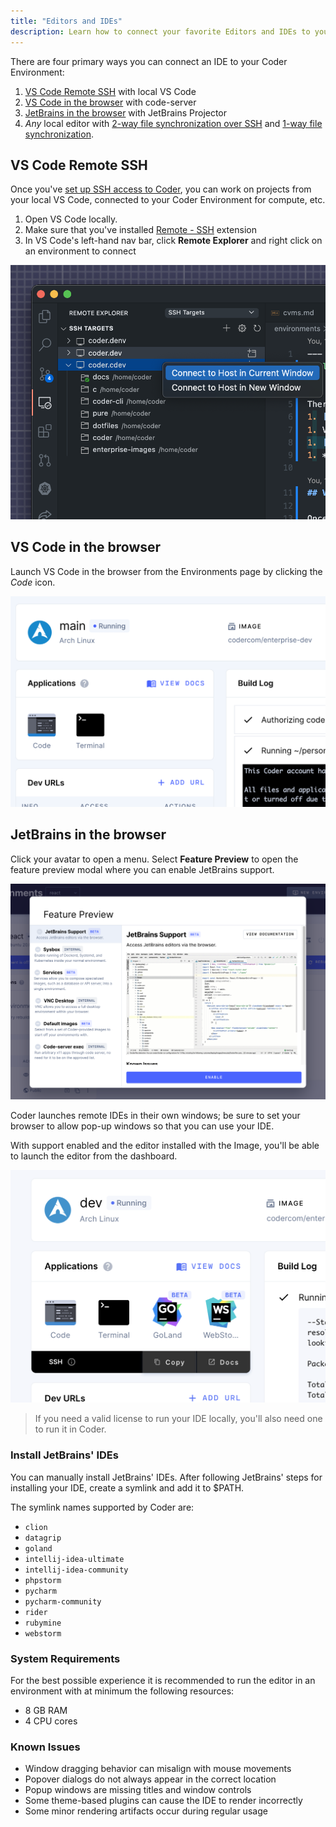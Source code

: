 ```yaml
---
title: "Editors and IDEs"
description: Learn how to connect your favorite Editors and IDEs to your remote Environment.
---
```


There are four primary ways you can connect an IDE to your Coder Environment:

1. [VS Code Remote SSH](#vs-code-remote-ssh) with local VS Code
1. [VS Code in the browser](#vs-code-in-the-browser) with code-server
1. [JetBrains in the browser](#jetbrains-in-the-browser) with JetBrains Projector
1. _Any_ local editor with
   [2-way file synchronization over SSH](https://help.coder.com/hc/en-us/articles/360058001313?__hstc=103542367.6151dcd6d50b6cb62a878734c4aad255.1608274456028.1608306470901.1608410536657.3&__hssc=103542367.75.1608410536657&__hsfp=974138608)
   and
   [1-way file synchronization](https://help.coder.com/hc/en-us/articles/360055767234-Setting-Up-a-One-Way-File-Sync).

## VS Code Remote SSH

Once you've [set up SSH access to Coder](./ssh.md), you can work on projects
from your local VS Code, connected to your Coder Environment for compute,
etc.

1. Open VS Code locally.
2. Make sure that you've installed [Remote -
   SSH](https://marketplace.visualstudio.com/items?itemName=ms-vscode-remote.remote-ssh)
   extension
3. In VS Code's left-hand nav bar, click **Remote Explorer** and right click on
   an environment to connect

![VS Code Remote Explorer](../assets/vscode-remote-ssh-panel.png)

## VS Code in the browser

Launch VS Code in the browser from the Environments page by clicking the _Code_ icon.

![Launch an Environment](../assets/launch-env.png)

## JetBrains in the browser

Click your avatar to open a menu. Select **Feature Preview** to open the feature
preview modal where you can enable JetBrains support.

![Enable JetBrains Support](../assets/enable-jetbrains-support.png)

Coder launches remote IDEs in their own windows; be sure to set your
browser to allow pop-up windows so that you can use your IDE.

With support enabled and the editor installed with the Image, you'll be able to
launch the editor from the dashboard.

![JetBrains Logos](../assets/jetbrains-launcher-icons.png)

> If you need a valid license to run your IDE locally, you'll also need one to
> run it in Coder.

### Install JetBrains' IDEs

You can manually install JetBrains' IDEs. After following JetBrains' steps for
installing your IDE, create a symlink and add it to $PATH.

The symlink names supported by Coder are:

- `clion`
- `datagrip`
- `goland`
- `intellij-idea-ultimate`
- `intellij-idea-community`
- `phpstorm`
- `pycharm`
- `pycharm-community`
- `rider`
- `rubymine`
- `webstorm`

### System Requirements

For the best possible experience it is recommended to run the editor in an
environment with at minimum the following resources:

- 8 GB RAM
- 4 CPU cores

### Known Issues

- Window dragging behavior can misalign with mouse movements
- Popover dialogs do not always appear in the correct location
- Popup windows are missing titles and window controls
- Some theme-based plugins can cause the IDE to render incorrectly
- Some minor rendering artifacts occur during regular usage
